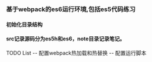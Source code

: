 ### 基于webpack的es6运行环境,包括es5代码练习

#### 初始化目录结构

#### src记录源码分为es5h和es6，note目录记录笔记。


TODO List
-- 配置webpack热加载和热替换
-- 配置运行脚本